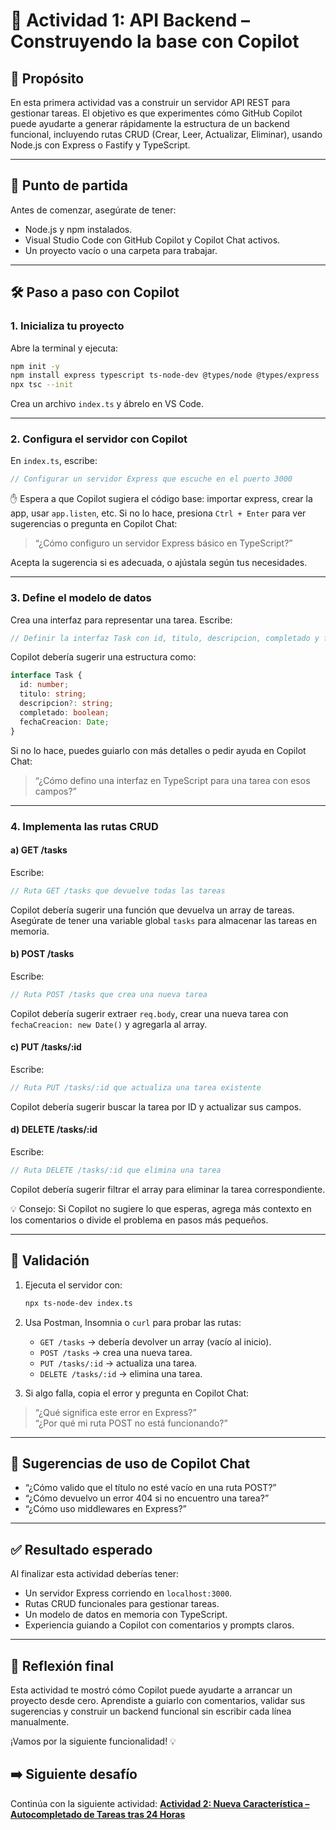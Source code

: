 # 🧱 Actividad 1: API Backend – Construyendo la base con Copilot

## 🎯 Propósito

En esta primera actividad vas a construir un servidor API REST para gestionar tareas. El objetivo es que experimentes cómo GitHub Copilot puede ayudarte a generar rápidamente la estructura de un backend funcional, incluyendo rutas CRUD (Crear, Leer, Actualizar, Eliminar), usando Node.js con Express o Fastify y TypeScript.

---

## 🧱 Punto de partida

Antes de comenzar, asegúrate de tener:

- Node.js y npm instalados.
- Visual Studio Code con GitHub Copilot y Copilot Chat activos.
- Un proyecto vacío o una carpeta para trabajar.

---

## 🛠️ Paso a paso con Copilot

### 1. Inicializa tu proyecto

Abre la terminal y ejecuta:

```bash
npm init -y
npm install express typescript ts-node-dev @types/node @types/express
npx tsc --init
```

Crea un archivo `index.ts` y ábrelo en VS Code.

---

### 2. Configura el servidor con Copilot

En `index.ts`, escribe:

```ts
// Configurar un servidor Express que escuche en el puerto 3000
```

✋ Espera a que Copilot sugiera el código base: importar express, crear la app, usar `app.listen`, etc. Si no lo hace, presiona `Ctrl + Enter` para ver sugerencias o pregunta en Copilot Chat:

> “¿Cómo configuro un servidor Express básico en TypeScript?”

Acepta la sugerencia si es adecuada, o ajústala según tus necesidades.

---

### 3. Define el modelo de datos

Crea una interfaz para representar una tarea. Escribe:

```ts
// Definir la interfaz Task con id, titulo, descripcion, completado y fechaCreacion
```

Copilot debería sugerir una estructura como:

```ts
interface Task {
  id: number;
  titulo: string;
  descripcion?: string;
  completado: boolean;
  fechaCreacion: Date;
}
```

Si no lo hace, puedes guiarlo con más detalles o pedir ayuda en Copilot Chat:

> “¿Cómo defino una interfaz en TypeScript para una tarea con esos campos?”

---

### 4. Implementa las rutas CRUD

#### a) GET /tasks

Escribe:

```ts
// Ruta GET /tasks que devuelve todas las tareas
```

Copilot debería sugerir una función que devuelva un array de tareas. Asegúrate de tener una variable global `tasks` para almacenar las tareas en memoria.

#### b) POST /tasks

Escribe:

```ts
// Ruta POST /tasks que crea una nueva tarea
```

Copilot debería sugerir extraer `req.body`, crear una nueva tarea con `fechaCreacion: new Date()` y agregarla al array.

#### c) PUT /tasks/:id

Escribe:

```ts
// Ruta PUT /tasks/:id que actualiza una tarea existente
```

Copilot debería sugerir buscar la tarea por ID y actualizar sus campos.

#### d) DELETE /tasks/:id

Escribe:

```ts
// Ruta DELETE /tasks/:id que elimina una tarea
```

Copilot debería sugerir filtrar el array para eliminar la tarea correspondiente.

💡 Consejo: Si Copilot no sugiere lo que esperas, agrega más contexto en los comentarios o divide el problema en pasos más pequeños.

---

## 🧪 Validación

1. Ejecuta el servidor con:
   ```bash
   npx ts-node-dev index.ts
   ```

2. Usa Postman, Insomnia o `curl` para probar las rutas:
   - `GET /tasks` → debería devolver un array (vacío al inicio).
   - `POST /tasks` → crea una nueva tarea.
   - `PUT /tasks/:id` → actualiza una tarea.
   - `DELETE /tasks/:id` → elimina una tarea.

3. Si algo falla, copia el error y pregunta en Copilot Chat:

> “¿Qué significa este error en Express?”  
> “¿Por qué mi ruta POST no está funcionando?”

---

## 💬 Sugerencias de uso de Copilot Chat

- “¿Cómo valido que el título no esté vacío en una ruta POST?”
- “¿Cómo devuelvo un error 404 si no encuentro una tarea?”
- “¿Cómo uso middlewares en Express?”

---

## ✅ Resultado esperado

Al finalizar esta actividad deberías tener:

- Un servidor Express corriendo en `localhost:3000`.
- Rutas CRUD funcionales para gestionar tareas.
- Un modelo de datos en memoria con TypeScript.
- Experiencia guiando a Copilot con comentarios y prompts claros.

---

## 🚀 Reflexión final

Esta actividad te mostró cómo Copilot puede ayudarte a arrancar un proyecto desde cero. Aprendiste a guiarlo con comentarios, validar sus sugerencias y construir un backend funcional sin escribir cada línea manualmente.

¡Vamos por la siguiente funcionalidad! 💡

## ➡️ Siguiente desafío

Continúa con la siguiente actividad: **[Actividad 2: Nueva Característica – Autocompletado de Tareas tras 24 Horas](2-ExtenderBackened.md)**
